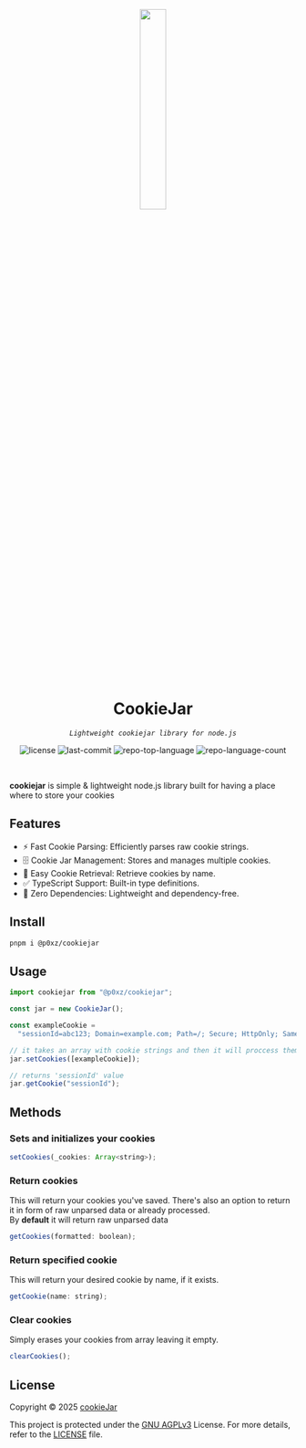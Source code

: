 <p align="center">
    <img src="https://lh3.googleusercontent.com/fife/ALs6j_F3F4SmnxawPQ8NJyKDH3R2S9BggZ3M8_F3m10xP3WZCPXzqqErexp_yYlPohLXho6xEej4MffiFnhnozMZWShWY7xBsZaG-mkyDxGhNwqqZnt5vyW89Wg6yQ5JWO_D2MUTjed_Hs31oQMijEebFqRdg103pa01wFPt95DPwg1rT9sWUM3_vnwdGMCdWwAqTbGik9z8l6hi-S1uNZAw7aQICd3U_eQ4SbdO7sx-RvOLfGYODZQlsjni2RDbuE3XIZG_bga8vom7zphWl9u974_i-nNOCxEnSlFcd9cOXVyAYf7rE3oIBorShyJ_bAUu2IDJryifjvBuNEf7-ztJF2Tobalv6f1qyjzTJTIKkX2hx2u446PGLk939NCMdXkSz9MBqSf3Xknc75-wf3iXLUJ6ghpzWimzmQatlx4wbNoc4mY8PmSRu1D7ugHHntKyAr98DPNCsnpUU6Iu7BEWDssEemHbgWeBG-3tuSwipVLwDN84vgMYI8AcAUAS7-hmNwf3lOhUMio89J_YgCcLOHrbb_eyD5QVGZWa3yBIKAh2PqHZW8bk2e-rdNdasO3IjIeNJUlc5b2XbgLgklYoAhkPKRoDYu9hwS8S-eB1ajyJJOXselSkw0zSpJ3BOpgBTtsuER3ZmE5p1ImOQ3rrbrRFipZwysNPhewJxF0cNtJ1ZRnf5qm1CgUkqHLt3IJzhjlS319ivo8qLt4aZpGh0WFrVy0om0soEDKsqdGp80oOBUW94S8bCm_tVhiChswafBz9qvPcvedptnXMcNvYX6OR5q-cUBuhjbDK1iJZndHXC2oN1oyQqXpubb7x8T0mWWxmK3zGFnBKMCs8LcPMbCBWECEng04wv5-ADKkU7Iroh_ugWJKYtXITsxYxzv_5E-aCtb1TRjGvpg2LKIGGBmMXqH7PuUsYkYDgxqINkGR2IuEfNHvGLLVhCVf29ExjsuEID5Orugx-wpB44ZgtqO2PNMCtF_veAJ8dpMVnlEpvSxmGaHweWJYi_56tIHDimgu-Sblzd6GB2TMaiPnJa9o4xqf-JqnwblnmjEvprZlLoRLoL5uyh0txVoY1cs5lpJIvZAfuSYu6I3sAGaASacxFgLkXQds0HljphY1ByfismuceHnmbyYqtKDlmr5U6FvBiyx9xHnsCHcldnM7pwDnfz74VegUDqeJJyJd5xt5Au7TmUBeIlXPfdEGU-RzSBZmRcWwOUtdQ9JWUFXwVbRdgkUQiBRjxCY6OMq3RfmWSrAhAt1hI-WcSmgutO0Z0HqiSxmpIKvQOEgGAj4a1L5ShAwkMjjE_cCGMCdx1o3LPuKNGFRXqhe3vsBIP-q8qrUXrNDasucF31K5GpsgWqqPBFyKnKtAqtB2gAC6Mk-2i8luMB8d77sORk4yjPRXFswRfFRr2tjD0Vw4oufPEb8SYoYu0dPOCzjD-ee2UksUOicccLYZnIOkEYRTbO8lbVSkcf0ZcFgnk=s512" align="center" width="30%">
</p>
<p align="center"><h1 align="center">CookieJar</h1></p>
<p align="center">
	<em><code>Lightweight cookiejar library for node.js</code></em>
</p>
<p align="center">
	<img src="https://img.shields.io/github/license/p0xz/CookieJar?style=default&logo=opensourceinitiative&logoColor=white&color=ff964f" alt="license">
	<img src="https://img.shields.io/github/last-commit/p0xz/CookieJar?style=default&logo=git&logoColor=white&color=ff964f" alt="last-commit">
	<img src="https://img.shields.io/github/languages/top/p0xz/CookieJar?style=default&color=ff964f" alt="repo-top-language">
	<img src="https://img.shields.io/github/languages/count/p0xz/CookieJar?style=default&color=ff964f" alt="repo-language-count">
</p>
<p align="center"><!-- default option, no dependency badges. -->
</p>
<p align="center">
	<!-- default option, no dependency badges. -->
</p>
<br>

**cookiejar** is simple & lightweight node.js library built for having a place where to store your cookies

## Features

- ⚡️ Fast Cookie Parsing: Efficiently parses raw cookie strings.
- 🗄️ Cookie Jar Management: Stores and manages multiple cookies.
- 🔎 Easy Cookie Retrieval: Retrieve cookies by name.
- ✅ TypeScript Support: Built-in type definitions.
- 🚀 Zero Dependencies: Lightweight and dependency-free.

## Install

```sh
pnpm i @p0xz/cookiejar
```

## Usage

```js
import cookiejar from "@p0xz/cookiejar";

const jar = new CookieJar();

const exampleCookie =
  "sessionId=abc123; Domain=example.com; Path=/; Secure; HttpOnly; SameSite=Strict; Expires=Wed, 09 Jun 2025 10:18:14 GMT";

// it takes an array with cookie strings and then it will proccess them
jar.setCookies([exampleCookie]);

// returns 'sessionId' value
jar.getCookie("sessionId");
```

## Methods

### Sets and initializes your cookies

```js
setCookies(_cookies: Array<string>);
```

### Return cookies

This will return your cookies you've saved. There's also an option to return it in form of raw unparsed data or already processed. <br/> By **default** it will return raw unparsed data

```js
getCookies(formatted: boolean);
```

### Return specified cookie

This will return your desired cookie by name, if it exists.

```js
getCookie(name: string);
```

### Clear cookies

Simply erases your cookies from array leaving it empty.

```js
clearCookies();
```

## License

Copyright © 2025 [cookieJar](https://github.com/p0xz/CookieJar)

This project is protected under the [GNU AGPLv3](https://choosealicense.com/licenses/agpl-3.0/) License. For more details, refer to the [LICENSE](https://github.com/p0xz/CookieJar/blob/master/LICENSE) file.

